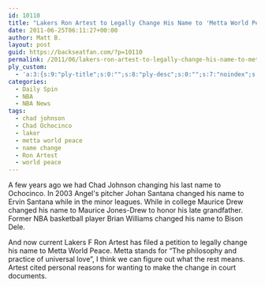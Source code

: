 ```yaml
---
id: 10110
title: "Lakers Ron Artest to Legally Change His Name to 'Metta World Peace'"
date: 2011-06-25T06:11:27+00:00
author: Matt B.
layout: post
guid: https://backseatfan.com/?p=10110
permalink: /2011/06/lakers-ron-artest-to-legally-change-his-name-to-metta-world-peace/
ply_custom:
  - 'a:3:{s:9:"ply-title";s:0:"";s:8:"ply-desc";s:0:"";s:7:"noindex";s:0:"";}'
categories:
  - Daily Spin
  - NBA
  - NBA News
tags:
  - chad johnson
  - Chad Ochocinco
  - laker
  - metta world peace
  - name change
  - Ron Artest
  - world peace
---
```


<div class="entry">
  <p>
    A few years ago we had Chad Johnson changing his last name to Ochocinco. In 2003 Angel's pitcher Johan Santana changed his name to Ervin Santana while in the minor leagues. While in college Maurice Drew changed his name to Maurice Jones-Drew to honor his late grandfather. Former NBA basketball player Brian Williams changed his name to Bison Dele.
  </p>

  <p>
    And now current Lakers F Ron Artest has filed a petition to legally change his name to Metta World Peace. Metta stands for &#8220;The philosophy and practice of universal love&#8221;, I think we can figure out what the rest means. Artest cited personal reasons for wanting to make the change in court documents.
  </p>
</div>
